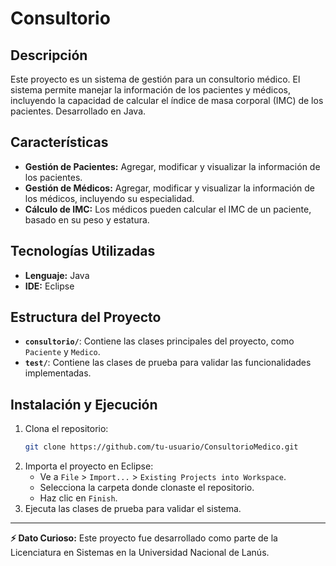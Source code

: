 # Consultorio

## Descripción
Este proyecto es un sistema de gestión para un consultorio médico. El sistema permite manejar la información de los pacientes y médicos, incluyendo la capacidad de calcular el índice de masa corporal (IMC) de los pacientes. Desarrollado en Java.

## Características
- **Gestión de Pacientes:** Agregar, modificar y visualizar la información de los pacientes.
- **Gestión de Médicos:** Agregar, modificar y visualizar la información de los médicos, incluyendo su especialidad.
- **Cálculo de IMC:** Los médicos pueden calcular el IMC de un paciente, basado en su peso y estatura.

## Tecnologías Utilizadas
- **Lenguaje:** Java
- **IDE:** Eclipse

## Estructura del Proyecto
- **`consultorio/`**: Contiene las clases principales del proyecto, como `Paciente` y `Medico`.
- **`test/`**: Contiene las clases de prueba para validar las funcionalidades implementadas.

## Instalación y Ejecución
1. Clona el repositorio:
    ```bash
    git clone https://github.com/tu-usuario/ConsultorioMedico.git
    ```
2. Importa el proyecto en Eclipse:
    - Ve a `File` > `Import...` > `Existing Projects into Workspace`.
    - Selecciona la carpeta donde clonaste el repositorio.
    - Haz clic en `Finish`.
3. Ejecuta las clases de prueba para validar el sistema.


---

**⚡ Dato Curioso:** Este proyecto fue desarrollado como parte de la Licenciatura en Sistemas en la Universidad Nacional de Lanús.

